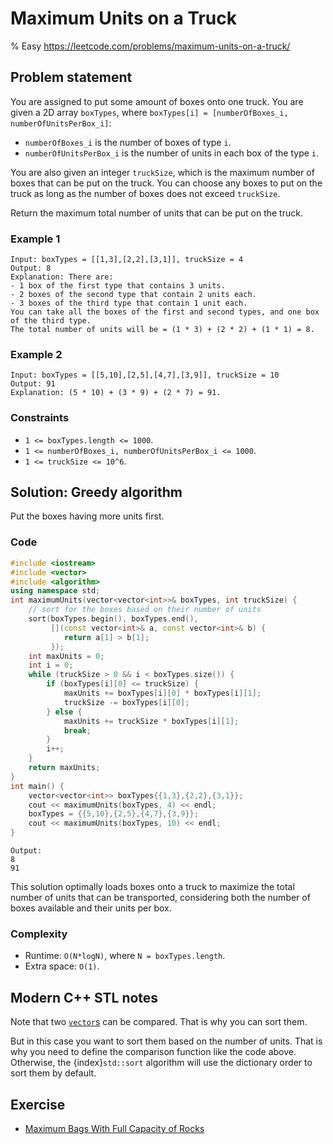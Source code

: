 # Maximum Units on a Truck
% Easy https://leetcode.com/problems/maximum-units-on-a-truck/
## Problem statement


You are assigned to put some amount of boxes onto one truck. You are given a 2D array `boxTypes`, where `boxTypes[i] = [numberOfBoxes_i, numberOfUnitsPerBox_i]`:

* `numberOfBoxes_i` is the number of boxes of type `i`.
* `numberOfUnitsPerBox_i` is the number of units in each box of the type `i`.

You are also given an integer `truckSize`, which is the maximum number of boxes that can be put on the truck. You can choose any boxes to put on the truck as long as the number of boxes does not exceed `truckSize`.

Return the maximum total number of units that can be put on the truck.

### Example 1
```text
Input: boxTypes = [[1,3],[2,2],[3,1]], truckSize = 4
Output: 8
Explanation: There are:
- 1 box of the first type that contains 3 units.
- 2 boxes of the second type that contain 2 units each.
- 3 boxes of the third type that contain 1 unit each.
You can take all the boxes of the first and second types, and one box of the third type.
The total number of units will be = (1 * 3) + (2 * 2) + (1 * 1) = 8.
```

### Example 2
```text
Input: boxTypes = [[5,10],[2,5],[4,7],[3,9]], truckSize = 10
Output: 91
Explanation: (5 * 10) + (3 * 9) + (2 * 7) = 91.
``` 

### Constraints

* `1 <= boxTypes.length <= 1000`.
* `1 <= numberOfBoxes_i, numberOfUnitsPerBox_i <= 1000`.
* `1 <= truckSize <= 10^6`.

## Solution: Greedy algorithm
Put the boxes having more units first.

### Code
```cpp
#include <iostream>
#include <vector>
#include <algorithm>
using namespace std;
int maximumUnits(vector<vector<int>>& boxTypes, int truckSize) {
    // sort for the boxes based on their number of units
    sort(boxTypes.begin(), boxTypes.end(), 
         [](const vector<int>& a, const vector<int>& b) {
            return a[1] > b[1];
         });
    int maxUnits = 0;
    int i = 0;
    while (truckSize > 0 && i < boxTypes.size()) {
        if (boxTypes[i][0] <= truckSize) {
            maxUnits += boxTypes[i][0] * boxTypes[i][1];
            truckSize -= boxTypes[i][0];
        } else {
            maxUnits += truckSize * boxTypes[i][1];
            break;
        }
        i++;
    }
    return maxUnits;
}
int main() {
    vector<vector<int>> boxTypes{{1,3},{2,2},{3,1}};
    cout << maximumUnits(boxTypes, 4) << endl;
    boxTypes = {{5,10},{2,5},{4,7},{3,9}};
    cout << maximumUnits(boxTypes, 10) << endl;
}
```
```text
Output:
8
91
```
This solution optimally loads boxes onto a truck to maximize the total number of units that can be transported, considering both the number of boxes available and their units per box.

### Complexity
* Runtime: `O(N*logN)`, where `N = boxTypes.length`.
* Extra space: `O(1)`.

## Modern C++ STL notes

Note that two [`vector`s](https://en.cppreference.com/w/cpp/container/vector) can be compared. That is why you can sort them.

But in this case you want to sort them based on the number of units. That is why you need to define the comparison function like the code above. Otherwise, the {index}`std::sort`[](https://en.cppreference.com/w/cpp/algorithm/sort) algorithm will use the dictionary order to sort them by default.  

## Exercise
- [Maximum Bags With Full Capacity of Rocks](https://leetcode.com/problems/maximum-bags-with-full-capacity-of-rocks/)